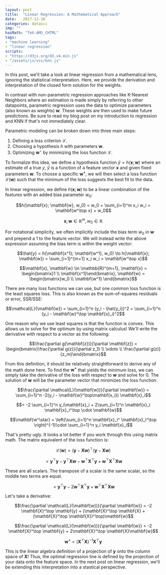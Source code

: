 ```yaml
---
layout: post
title:  "Linear Regression: A Mathematical Approach"
date:   2017-12-30
categories: datasci
img: ""
hasMath: "TeX-AMS_CHTML"
tags:
- "machine learning"
- "linear regression"
scripts:
- "https://d3js.org/d3.v4.min.js"
- "/assets/js/vis/knn.js"
---
```


In this post, we'll take a look at linear regression from a mathematical lens, ignoring the statistical interpretation. Here, we provide the derivation and interpretation of the closed form solution for the weights.

In contrast with non-parametric regression approaches like K-Nearest Neighbors where an estimation is made simply by referring to other datapoints, parametric regression uses the data to optimize parameters (also known as weights) $\mathbf{w}$. These weights are then used to make future predictions. Be sure to read my blog post on my introduction to regression and KNN if that's not immediately clear.

Parametric modeling can be broken down into three main steps:
1. Defining a loss criterion $\mathcal{L}$.
2. Choosing a hypothesis $h$ with parameters $\mathbf{w}$.
3. Optimizing $\mathbf{w}^\star$ by minimizing the loss function $\mathcal{L}$.

To formalize this idea, we define a hypothesis function $\hat{y} = h(\mathbf{x}; \mathbf{w})$ where an estimate of a true $y$, $\hat{y}$ is a function of a feature vector $\mathbf{x}$ and given fixed parameters $\mathbf{w}$. To choose a specific $\mathbf{w^\star}$, we will then select a loss function $\mathcal{L}(\mathbf{w})$ such that the minimum of the loss suggests the best fit to the data.

In linear regression, we define $h(\mathbf{x}; \mathbf{w})$ to be a linear combination of the features with an added bias parameter $w_0$:

$$h(\mathbf{x}; \mathbf{w}, w_0) = w_0 + \sum_{i=1}^m x_i w_i = \mathbf{w^\top x} + w_0$$

$$\mathbf{x}, \mathbf{w} \in \mathbb{R}^m, w_0 \in \mathbb{R}$$

For notational simplicity, we often implicitly include the bias term $w_0$ in $\mathbf{w}$ and prepend a 1 to the feature vector. We will instead write the above expression assuming the bias term is within the weight vector:

$$\hat{y} = h(\mathbf{x^1}; \mathbf{w^1}, w_0) \to h(\mathbf{x}; \mathbf{w}) = \sum_{i=1}^{m+1} x_i w_i = \mathbf{w^\top x}$$

$$\mathbf{x}, \mathbf{w} \in \mathbb{R}^{m+1}, \mathbf{x} = \begin{bmatrix}1 \\ \mathbf{x^1}\end{bmatrix}, \mathbf{w} = \begin{bmatrix}w_0 \\ \mathbf{w^1} \end{bmatrix}$$

There are many loss functions we can use, but one common loss function is the least squares loss. This is also known as the sum-of-squares residuals or error, SSR/SSE:

$$\mathcal{L}(\mathbf{w}) = \sum_{i=1}^n (y_i - \hat{y_i})^2 = \sum_{i=1}^n (y_i - \mathbf{w}^\top \mathbf{x}_i)^2$$

One reason why we use least squares is that the function is convex. This allows us to solve for the optimum by using matrix calculus! We'll write the derivative with respect to a vector as the following:

$$\frac{\partial g(\mathbf{z})}{\partial \mathbf{z}} = \begin{bmatrix}\frac{\partial g(z)}{\partial z_1} \\ \vdots \\ \frac{\partial g(z)}{z_m}\end{bmatrix}$$

From this definition, it should be relatively straightforward to derive any of the math done here. To find the $\mathbf{w^\star}$ that yields the minimum loss, we can simply take the derivative of the loss with respect to $\mathbf{w}$ and solve for 0. The solution of $\mathbf{w}$ will be the parameter vector that minimizes the loss function.

$$\frac{\partial \mathcal{L}(\mathbf{w})}{\partial \mathbf{w}} = \sum_{i=1}^n -2(y_i - \mathbf{w}^\top\mathbf{x_i}) \mathbf{x}_i$$

$$= -2 \sum_{i=1}^n y_i\mathbf{x}_i + 2\sum_{i=1}^n \mathbf{x}_i \mathbf{x}_i^\top \cdot \mathbf{w}$$

$$\mathbf{w^\star} = \left(\sum_{i=1}^n \mathbf{x}_i^ \mathbf{x}_i^\top \right)^{-1}\cdot \sum_{i=1}^n y_i \mathbf{x}_i$$

That's pretty ugly. It looks a lot better if you work through this using matrix math. The matrix equivalent of the loss function is:

$$\mathcal{L}(\mathbf{w}) = (\mathbf{y} - \mathbf{Xw})^\top(\mathbf{y} - \mathbf{Xw})$$

$$=\mathbf{y}^\top\mathbf{y} - \mathbf{y}^\top\mathbf{Xw} - \mathbf{w}^\top\mathbf{X}^\top\mathbf{y} + \mathbf{w}^\top \mathbf{X}^\top \mathbf{X} \mathbf{w}$$

These are all scalars. The transpose of a scalar is the same scalar, so the middle two terms are equal.

$$=\mathbf{y}^\top\mathbf{y} - 2\mathbf{w}^\top\mathbf{X}^\top\mathbf{y} + \mathbf{w}^\top \mathbf{X}^\top \mathbf{X} \mathbf{w}$$

Let's take a derivative:

$$\frac{\partial \mathcal{L}(\mathbf{w})}{\partial \mathbf{w}} = -2 \mathbf{X}^\top \mathbf{y} + (\mathbf{X}^\top \mathbf{X} + (\mathbf{X}^\top \mathbf{X})^\top)\mathbf{w}$$

$$\frac{\partial \mathcal{L}(\mathbf{w})}{\partial \mathbf{w}} = -2 \mathbf{X}^\top \mathbf{y} + 2\mathbf{X}^\top \mathbf{X}\mathbf{w}$$

$$\mathbf{w^\star} = (\mathbf{X}^\top\mathbf{X})^{-1}\mathbf{X}^\top\mathbf{y}$$

This is the linear algebra definition of a projection of $\mathbf{y}$ onto the column space of $\mathbf{X}$! Thus, the optimal regression line is defined by the projection of your data onto the feature space. In the next post on linear regression, we'll be extending this interpretation into a stastical perspective.